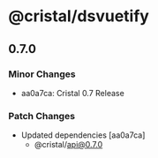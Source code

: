 # @cristal/dsvuetify

## 0.7.0

### Minor Changes

- aa0a7ca: Cristal 0.7 Release

### Patch Changes

- Updated dependencies [aa0a7ca]
  - @cristal/api@0.7.0
